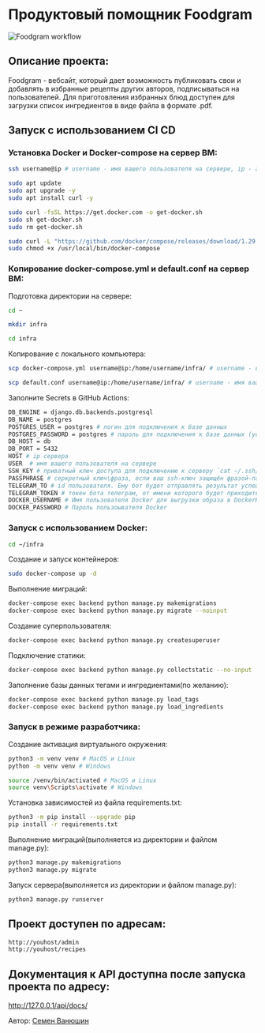 # Продуктовый помощник Foodgram
![Foodgram workflow](https://github.com/semenvanyushin/foodgram-project-react/actions/workflows/foodgram_workflow.yml/badge.svg)

## Описание проекта:
Foodgram - вебсайт, который дает возможность публиковать свои и добавлять в избранные рецепты других авторов, подписываться на пользователей. Для приготовления избранных блюд доступен для загрузки список ингредиентов в виде файла в формате .pdf.

## Запуск с использованием CI CD

### Установка Docker и Docker-compose на сервер ВМ:

```bash
ssh username@ip # username - имя вашего пользователя на сервере, ip - адрес вашего сервера
```
```bash
sudo apt update
sudo apt upgrade -y
sudo apt install curl -y
```
```bash
sudo curl -fsSL https://get.docker.com -o get-docker.sh
sudo sh get-docker.sh
sudo rm get-docker.sh
```
```bash
sudo curl -L "https://github.com/docker/compose/releases/download/1.29.2/docker-compose-$(uname -s)-$(uname -m)" -o /usr/local/bin/docker-compose
sudo chmod +x /usr/local/bin/docker-compose
```

### Копирование docker-compose.yml и default.conf на сервер ВМ:

Подготовка директории на сервере:
```bash
cd ~
```
```bash
mkdir infra
```
```bash
cd infra
```

Копирование с локального компьютера:
```bash
scp docker-compose.yml username@ip:/home/username/infra/ # username - имя вашего пользователя на сервере, ip - адрес вашего сервера
```
```bash
scp default.conf username@ip:/home/username/infra/ # username - имя вашего пользователя на сервере, ip - адрес вашего сервера
```

Заполните Secrets в GitHub Actions:
```bash
DB_ENGINE = django.db.backends.postgresql
DB_NAME = postgres
POSTGRES_USER = postgres # логин для подключения к базе данных
POSTGRES_PASSWORD = postgres # пароль для подключения к базе данных (установите свой)
DB_HOST = db
DB_PORT = 5432
HOST # ip сервера
USER  # имя вашего пользователя на сервере
SSH_KEY # приватный ключ доступа для подключению к серверу `cat ~/.ssh/id_rsa`
PASSPHRASE # серкретный ключ\фраза, если ваш ssh-ключ защищён фразой-паролем
TELEGRAM_TO # id пользователя. Ему бот будет отправлять результат успешного выполнения
TELEGRAM_TOKEN # токен бота телеграм, от имени которого будет приходить сообщение
DOCKER_USERNAME # Имя пользователя Docker для выгрузки образа в DockerHub
DOCKER_PASSWORD # Пароль пользоывателя Docker
```

### Запуск с использованием Docker:

```bash
cd ~/infra
```
Создание и запуск контейнеров:
```bash
sudo docker-compose up -d
```
Выполнение миграций:
```bash
docker-compose exec backend python manage.py makemigrations
docker-compose exec backend python manage.py migrate --noinput
```
Создание суперпользователя:
```bash
docker-compose exec backend python manage.py createsuperuser
```
Подключение статики:
```bash
docker-compose exec backend python manage.py collectstatic --no-input
```
Заполнение базы данных тегами и ингредиентами(по желанию):
```bash
docker-compose exec backend python manage.py load_tags
docker-compose exec backend python manage.py load_ingredients
```

### Запуск в режиме разработчика:

Создание активация виртуального окружения:
```bash
python3 -m venv venv # MacOS и Linux
python -m venv venv # Windows
```
```bash
source /venv/bin/activated # MacOS и Linux
source venv\Scripts\activate # Windows
```
Установка зависимостей из файла requirements.txt:
```bash
python3 -m pip install --upgrade pip
pip install -r requirements.txt
```
Выполнение миграций(выполняется из директории и файлом manage.py):
```bash
python3 manage.py makemigrations
python3 manage.py migrate
```
Запуск сервера(выполняется из директории и файлом manage.py):
```bash
python3 manage.py runserver
```

## Проект доступен по адресам:

```bash
http://youhost/admin
http://youhost/recipes
```

## Документация к API доступна после запуска проекта по адресу:

http://127.0.0.1/api/docs/


Автор: [Семен Ванюшин](https://github.com/semenvanyushin)

